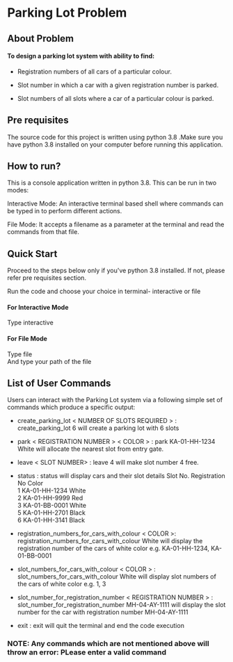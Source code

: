 # Parking Lot Problem

## About Problem

#### To design a parking lot system with ability to find:
* Registration numbers of all cars of a particular colour.

* Slot number in which a car with a given registration number is parked.

* Slot numbers of all slots where a car of a particular colour is parked.

## Pre requisites
The source code for this project is written using python 3.8 .Make sure you have python 3.8 installed on your computer before running this application.

## How to run?
This is a console application written in python 3.8. This can be run in two modes:

Interactive Mode: An interactive terminal based shell where commands can be typed in to perform different actions.

File Mode: It accepts a filename as a parameter at the terminal and read the commands from that file.

## Quick Start
Proceed to the steps below only if you've python 3.8 installed. If not, please refer pre requisites section.

Run the code and choose your choice in terminal- interactive or file

#### For Interactive Mode

Type interactive

#### For File Mode
Type file  
And type your path of the file

## List of User Commands
Users can interact with the Parking Lot system via a following simple set of commands which produce a specific output:

* create_parking_lot < NUMBER OF SLOTS REQUIRED > : create_parking_lot 6 will create a parking lot with 6 slots

* park < REGISTRATION NUMBER > < COLOR > : park KA-01-HH-1234 White will allocate the nearest slot from entry gate.

* leave < SLOT NUMBER> : leave 4 will make slot number 4 free.

* status : status will display cars and their slot details
Slot No.  Registration No Color     
1         KA-01-HH-1234  White  
2         KA-01-HH-9999  Red    
3         KA-01-BB-0001  White   
5         KA-01-HH-2701  Black   
6         KA-01-HH-3141  Black

* registration_numbers_for_cars_with_colour < COLOR >: registration_numbers_for_cars_with_colour White will display the registration number of the cars of white color e.g. KA-01-HH-1234, KA-01-BB-0001

* slot_numbers_for_cars_with_colour < COLOR > : slot_numbers_for_cars_with_colour White will display slot numbers of the cars of white color e.g. 1, 3

* slot_number_for_registration_number < REGISTRATION NUMBER > : slot_number_for_registration_number MH-04-AY-1111 will display the slot number for the car with registration number MH-04-AY-1111

* exit : exit will quit the terminal and end the code execution

### NOTE: Any commands which are not mentioned above will throw an error: PLease enter a valid command



